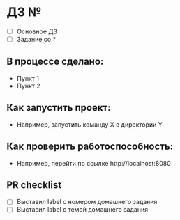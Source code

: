 # ДЗ № - [ ] Основное ДЗ - [ ] Задание со *## В процессе сделано: - Пункт 1 - Пункт 2## Как запустить проект: - Например, запустить команду X в директории Y## Как проверить работоспособность: - Например, перейти по ссылке http://localhost:8080## PR checklist - [ ] Выставил label с номером домашнего задания - [ ] Выставил label с темой домашнего задания
